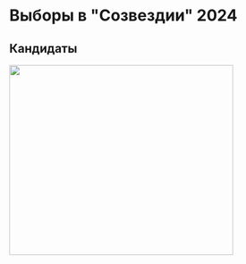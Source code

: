 <!DOCTYPE html>
<html lang="ru">
<head>
    
</head>
<body>
    <h1>Выборы в "Созвездии" 2024</h1>
    <h2>Кандидаты</h2>
    <img src="https://sun9-43.userapi.com/impg/TdPrszESHfQMjeFnyl2VSOmrA4bzmZWIG45sjg/Hw2aIdPlM1A.jpg?size=1280x960&quality=95&sign=df4302ff2938fdcdaeef9e62e3855594&type=album" width="400" height="341">
        
    
</body>
</html>

